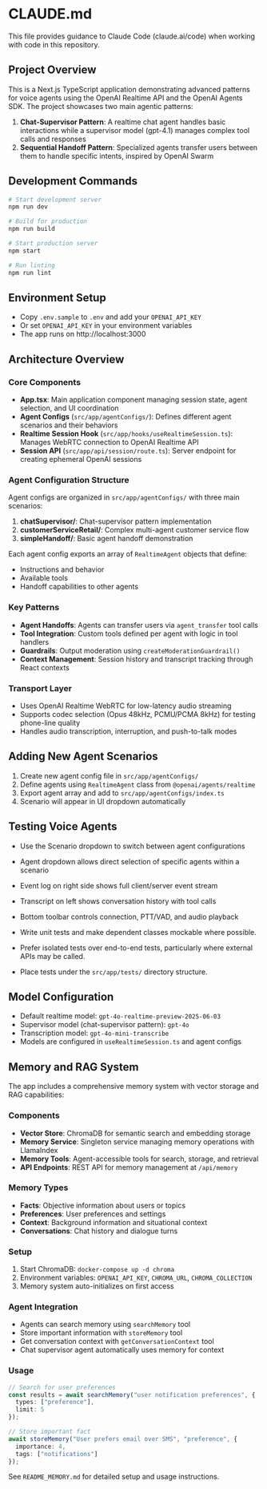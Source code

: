 # CLAUDE.md

This file provides guidance to Claude Code (claude.ai/code) when working with code in this repository.

## Project Overview

This is a Next.js TypeScript application demonstrating advanced patterns for voice agents using the OpenAI Realtime API and the OpenAI Agents SDK. The project showcases two main agentic patterns:

1. **Chat-Supervisor Pattern**: A realtime chat agent handles basic interactions while a supervisor model (gpt-4.1) manages complex tool calls and responses
2. **Sequential Handoff Pattern**: Specialized agents transfer users between them to handle specific intents, inspired by OpenAI Swarm

## Development Commands

```bash
# Start development server
npm run dev

# Build for production
npm run build

# Start production server
npm start

# Run linting
npm run lint
```

## Environment Setup

- Copy `.env.sample` to `.env` and add your `OPENAI_API_KEY`
- Or set `OPENAI_API_KEY` in your environment variables
- The app runs on http://localhost:3000

## Architecture Overview

### Core Components

- **App.tsx**: Main application component managing session state, agent selection, and UI coordination
- **Agent Configs** (`src/app/agentConfigs/`): Defines different agent scenarios and their behaviors
- **Realtime Session Hook** (`src/app/hooks/useRealtimeSession.ts`): Manages WebRTC connection to OpenAI Realtime API
- **Session API** (`src/app/api/session/route.ts`): Server endpoint for creating ephemeral OpenAI sessions

### Agent Configuration Structure

Agent configs are organized in `src/app/agentConfigs/` with three main scenarios:

1. **chatSupervisor/**: Chat-supervisor pattern implementation
2. **customerServiceRetail/**: Complex multi-agent customer service flow
3. **simpleHandoff/**: Basic agent handoff demonstration

Each agent config exports an array of `RealtimeAgent` objects that define:
- Instructions and behavior
- Available tools
- Handoff capabilities to other agents

### Key Patterns

- **Agent Handoffs**: Agents can transfer users via `agent_transfer` tool calls
- **Tool Integration**: Custom tools defined per agent with logic in tool handlers
- **Guardrails**: Output moderation using `createModerationGuardrail()`
- **Context Management**: Session history and transcript tracking through React contexts

### Transport Layer

- Uses OpenAI Realtime WebRTC for low-latency audio streaming
- Supports codec selection (Opus 48kHz, PCMU/PCMA 8kHz) for testing phone-line quality
- Handles audio transcription, interruption, and push-to-talk modes

## Adding New Agent Scenarios

1. Create new agent config file in `src/app/agentConfigs/`
2. Define agents using `RealtimeAgent` class from `@openai/agents/realtime`
3. Export agent array and add to `src/app/agentConfigs/index.ts`
4. Scenario will appear in UI dropdown automatically

## Testing Voice Agents

- Use the Scenario dropdown to switch between agent configurations
- Agent dropdown allows direct selection of specific agents within a scenario
- Event log on right side shows full client/server event stream
- Transcript on left shows conversation history with tool calls
- Bottom toolbar controls connection, PTT/VAD, and audio playback

- Write unit tests and make dependent classes mockable where possible.
- Prefer isolated tests over end-to-end tests, particularly where external APIs may be called.
- Place tests under the `src/app/tests/` directory structure.

## Model Configuration

- Default realtime model: `gpt-4o-realtime-preview-2025-06-03`
- Supervisor model (chat-supervisor pattern): `gpt-4o`
- Transcription model: `gpt-4o-mini-transcribe`
- Models are configured in `useRealtimeSession.ts` and agent configs

## Memory and RAG System

The app includes a comprehensive memory system with vector storage and RAG capabilities:

### Components
- **Vector Store**: ChromaDB for semantic search and embedding storage
- **Memory Service**: Singleton service managing memory operations with LlamaIndex
- **Memory Tools**: Agent-accessible tools for search, storage, and retrieval
- **API Endpoints**: REST API for memory management at `/api/memory`

### Memory Types
- **Facts**: Objective information about users or topics
- **Preferences**: User preferences and settings  
- **Context**: Background information and situational context
- **Conversations**: Chat history and dialogue turns

### Setup
1. Start ChromaDB: `docker-compose up -d chroma`
2. Environment variables: `OPENAI_API_KEY`, `CHROMA_URL`, `CHROMA_COLLECTION`
3. Memory system auto-initializes on first access

### Agent Integration
- Agents can search memory using `searchMemory` tool
- Store important information with `storeMemory` tool
- Get conversation context with `getConversationContext` tool
- Chat supervisor agent automatically uses memory for context

### Usage
```typescript
// Search for user preferences
const results = await searchMemory("user notification preferences", {
  types: ["preference"],
  limit: 5
});

// Store important fact
await storeMemory("User prefers email over SMS", "preference", {
  importance: 4,
  tags: ["notifications"]
});
```

See `README_MEMORY.md` for detailed setup and usage instructions.
